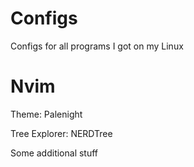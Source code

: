 # Configs
Configs for all programs I got on my Linux


# Nvim
Theme: Palenight

Tree Explorer: NERDTree

Some additional stuff
